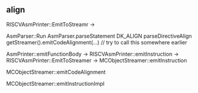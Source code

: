 ## align
RISCVAsmPrinter::EmitToStreamr -> 


AsmParser::Run
AsmParser.parseStatement
DK_ALIGN
parseDirectiveAlign
getStreamer().emitCodeAlignment(...) // try to call this somewhere earlier

AsmPrinter::emitFunctionBody
->
RISCVAsmPrinter::emitInstruction
->
RISCVAsmPrinter::EmitToStreamer
->
MCObjectStreamer::emitInstruction

MCObjectStreamer::emitCodeAlignment

MCObjectStreamer::emitInstructionImpl
